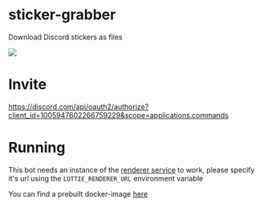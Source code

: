 # sticker-grabber

Download Discord stickers as files

![](http://rice.by.devs-from.asia/u/QwE1t5.gif)

# Invite

https://discord.com/api/oauth2/authorize?client_id=1005947602266759229&scope=applications.commands

# Running

This bot needs an instance of the [renderer service](https://github.com/mikbot/lottie-renderer-service) to work, please
specify it's url
using the `LOTTIE_RENDERER_URL` environment variable

You can find a prebuilt docker-image [here](https://github.com/mikbot/sticker-grabber/pkgs/container/sticker-grabber%2Fbot)

